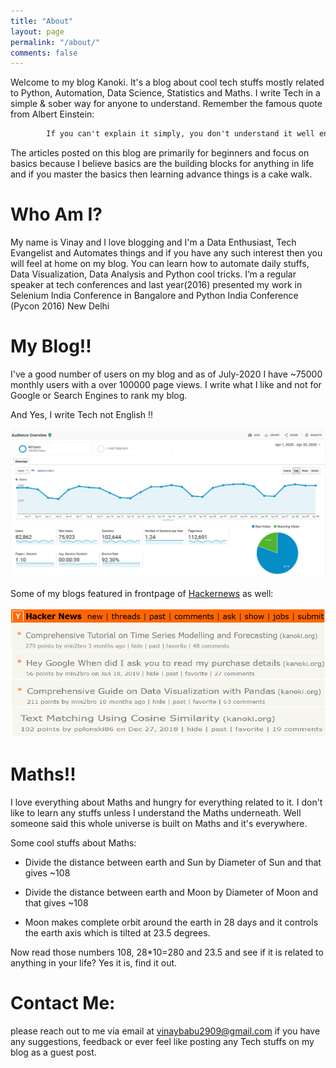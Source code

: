 ```yaml
---
title: "About"
layout: page
permalink: "/about/"
comments: false
---
```

Welcome to my blog Kanoki. It's a blog about cool tech stuffs mostly related to Python, Automation, Data Science, Statistics and Maths. I write Tech in a simple & sober way for anyone to understand. Remember the famous quote from Albert Einstein:

```reStructuredText
    	If you can't explain it simply, you don't understand it well enough.
```

The articles posted on this blog are primarily for beginners and focus on basics because I believe basics are the building blocks for anything in life and if you master the basics then learning advance things is a cake walk.

# Who Am I?

 My name is Vinay and  I love blogging and I'm a Data Enthusiast, Tech Evangelist and Automates things and if you have any such interest then you will feel at home on my blog. You can learn how to automate daily stuffs, Data Visualization, Data Analysis and Python cool tricks. 
I’m a regular speaker at tech conferences and last year(2016) presented my work in Selenium India Conference in Bangalore and Python India Conference (Pycon 2016) New Delhi


# My Blog!!

I've a good number of users on my blog and as of July-2020 I have ~75000 monthly users with a over 100000 page views. I write what I like and not for Google or Search Engines to rank my blog. 

And Yes, I write Tech not English !!

![Vinay](/images/about/About_4.png)

Some of my blogs featured in frontpage of [Hackernews](https://news.ycombinator.com/) as well:

![Vinay](/images/about/About_3.png)



# Maths!!

I love everything about Maths and hungry for everything related to it. I don't like to learn any stuffs unless I understand the Maths underneath. Well someone said this whole universe is built on Maths and it's everywhere. 

Some cool stuffs about Maths: 

- Divide the distance between earth and Sun by Diameter of Sun and that gives ~108

- Divide the distance between earth and Moon by Diameter of Moon and that gives ~108

- Moon makes complete orbit around the earth in 28 days and it controls the earth axis which is tilted at 23.5 degrees.

Now read those numbers 108, 28*10=280 and 23.5 and see if it is related to anything in your life? Yes it is, find it out.



# Contact Me:

please reach out to me via email at <vinaybabu2909@gmail.com> if you have any suggestions, feedback or ever feel like posting any Tech stuffs on my blog as a guest post. 